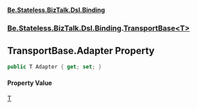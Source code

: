 #### [Be.Stateless.BizTalk.Dsl.Binding](README.md 'README')
### [Be.Stateless.BizTalk.Dsl.Binding](Be.Stateless.BizTalk.Dsl.Binding.md 'Be.Stateless.BizTalk.Dsl.Binding').[TransportBase&lt;T&gt;](TransportBase_T_.md 'Be.Stateless.BizTalk.Dsl.Binding.TransportBase<T>')

## TransportBase<T>.Adapter Property

```csharp
public T Adapter { get; set; }
```

#### Property Value
[T](TransportBase_T_.md#Be.Stateless.BizTalk.Dsl.Binding.TransportBase_T_.T 'Be.Stateless.BizTalk.Dsl.Binding.TransportBase<T>.T')